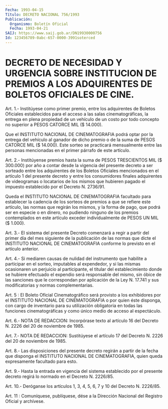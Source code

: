 ```yaml
---
Fecha: 1993-04-15
Título: DECRETO NACIONAL 756/1993
Publicación:
  Organismo: Boletín Oficial
  Fecha: 1993-04-21
SAIJ: https://www.saij.gob.ar/DN19930000756
Id: 123456789-0abc-657-0000-3991soterced
---
```

# DECRETO DE NECESIDAD Y URGENCIA SOBRE INSTITUCION DE PREMIOS A LOS ADQUIRENTES DE BOLETOS OFICIALES DE CINE.

<a id="1"></a>
Art. 1.- Institúyese como primer premio, entre los adquirentes de Boletos Oficiales establecidos para el acceso a las salas cinematográficas, la entrega en plena propiedad de un vehículo de un costo por todo concepto no superior a PESOS CATORCE MIL ($ 14.000).

Que el INSTITUTO NACIONAL DE CINEMATOGRAFIA  podrá  optar  por  la entrega  del  vehículo  al  ganador de dicho premio o de la suma de PESOS CATORCE MIL ($ 14.000). Este sorteo se practicará mensualmente entre las personas  mencionadas  en  el primer párrafo de este artículo.

<a id="2"></a>
Art. 2.- Institúyense premios hasta la suma de PESOS TRESCIENTOS MIL ($ 300.000) por año a contar desde la vigencia del presente decreto a ser sorteado  entre  los  adquirentes de los Boletos Oficiales mencionados en el artículo 1 del presente decreto y entre los consumidores finales adquirentes de videogramas o locatarios de los mismos que hubieren pagado el impuesto establecido por el Decreto N. 2736/91.

Queda  el  INSTITUTO  NACIONAL  DE  CINEMATOGRAFIA  facultado  para establecer la cadencia de los sorteos  de  premios a que se refiere este artículo, las normas que regirán los mismos,  y  la  forma  de pago,  que podrá ser en especie o en dinero, no pudiendo ninguno de los premios  contemplados  en este artículo exceder individualmente de PESOS UN MIL ($ 1.000).

<a id="3"></a>
Art. 3.- El sistema del presente Decreto comenzará a regir a partir del primer  día  del  mes siguiente de la publicación de las normas que dicte el INSTITUTO  NACIONAL  DE CINEMATOGRAFIA conforme lo previsto en el artículo anterior.

<a id="4"></a>
Art. 4.- Si mediaren causas de nulidad del instrumento que habilite a participar  en el sorteo, imputables al expendedor, y si las mismas ocasionaren un  perjuicio  al  participante,  el titular del  establecimiento  donde  se hubiere efectuado el expendio  será responsable  del  mismo,  sin  óbice    de  las  sanciones  que  le correspondan por aplicación de la Ley N. 17.741 y sus modificatorias y normas complementarias.

<a id="5"></a>
Art. 5 : El Boleto Oficial Cinematográfico será provisto a los exhibidores  por  el  INSTITUTO  NACIONAL  DE  CINEMATOGRAFIA o por quien  éste disponga, con cargo de inventario para  su  utilización obligatoria  en  todas  las funciones cinematográficas y como único medio de acceso al espectáculo.

<a id="6"></a>
Art. 6.- NOTA DE REDACCION: Incorpórase texto al artículo 16 del Decreto N. 2226 del 20 de noviembre de 1985.

<a id="7"></a>
Art. 7.- NOTA DE REDACCION: Sustitúyese el artículo 17 del Decreto N. 2226 del 20 de noviembre de 1985.

<a id="8"></a>
Art. 8.- Las disposiciones del presente decreto regirán a partir de la fecha que disponga el INSTITUTO NACIONAL DE CINEMATOGRAFIA, quien queda expresamente facultado para esto.

<a id="9"></a>
Art. 9.- Hasta la entrada en vigencia del sistema establecido por el presente decreto regirá lo normado en el Decreto N. 2226/85.

<a id="10"></a>
Art. 10.- Deróganse los artículos 1, 3, 4, 5, 6, 7 y 10 del Decreto N. 2226/85.

<a id="11"></a>
Art. 11 : Comuníquese, publíquese, dése a la Dirección Nacional del Registro Oficial y archívese.